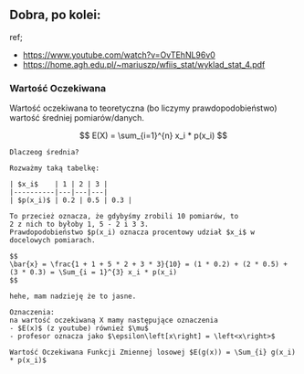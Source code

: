 ## Dobra, po kolei:

ref;
- https://www.youtube.com/watch?v=OvTEhNL96v0
- https://home.agh.edu.pl/~mariuszp/wfiis_stat/wyklad_stat_4.pdf

### Wartość Oczekiwana

Wartość oczekiwana to teoretyczna (bo liczymy prawdopodobieństwo) wartość
średniej pomiarów/danych.

$$
E(X) = \sum_{i=1}^{n} x_i * p(x_i)
$$

```{tip}
Dlaczeog średnia?

Rozważmy taką tabelkę:

| $x_i$    | 1 | 2 | 3 |
|----------|---|---|---|
| $p(x_i)$ | 0.2 | 0.5 | 0.3 |

To przecież oznacza, że gdybyśmy zrobili 10 pomiarów, to 
2 z nich to byłoby 1, 5 - 2 i 3 3.
Prawdopodobieństwo $p(x_i) oznacza procentowy udział $x_i$ w docelowych pomiarach.

$$
\bar{x} = \frac{1 + 1 + 5 * 2 + 3 * 3}{10} = (1 * 0.2) + (2 * 0.5) + (3 * 0.3) = \Sum_{i = 1}^{3} x_i * p(x_i)
$$

hehe, mam nadzieję że to jasne.
```

```{note}
Oznaczenia:
na wartość oczekiwaną X mamy następujące oznaczenia
- $E(x)$ (z youtube) również $\mu$
- profesor oznacza jako $\epsilon\left[x\right] = \left<x\right>$
```

```{note}
Wartość Oczekiwana Funkcji Zmiennej losowej $E(g(x)) = \Sum_{i} g(x_i) * p(x_i)$
```
